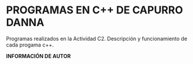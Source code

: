 # PROGRAMAS EN C++ DE CAPURRO DANNA 
Programas realizados en la Actividad C2. Descripción y funcionamiento de cada progama c++.

**INFORMACIÓN DE AUTOR**
